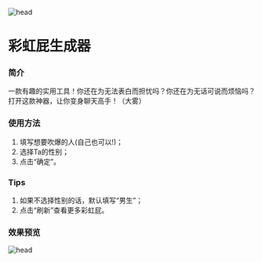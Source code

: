 ![head](https://s1.ax1x.com/2020/08/13/dpAz2q.png)
# 彩虹屁生成器
### 简介
一款有趣的实用工具！你还在为无法表白而担忧吗？你还在为无话可说而烦恼吗？打开这款神器，让你变身聊天高手！（大雾）
### 使用方法
1. 填写想要吹爆的人(自己也可以!)；
2. 选择Ta的性别；
3. 点击“确定”。
### Tips
1. 如果不选择性别的话，默认填写“男生”；
2. 点击“刷新”查看更多彩虹屁。
### 效果预览
![head](https://s1.ax1x.com/2020/08/15/dkutmQ.png)
